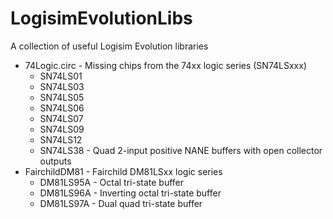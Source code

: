 # LogisimEvolutionLibs
A collection of useful Logisim Evolution libraries

* 74Logic.circ - Missing chips from the 74xx logic series (SN74LSxxx)
  - SN74LS01
  - SN74LS03
  - SN74LS05
  - SN74LS06
  - SN74LS07
  - SN74LS09
  - SN74LS12
  - SN74LS38 - Quad 2-input positive NANE buffers with open collector outputs
* FairchildDM81 - Fairchild DM81LSxx logic series
  - DM81LS95A - Octal tri-state buffer
  - DM81LS96A - Inverting octal tri-state buffer
  - DM81LS97A - Dual quad tri-state buffer
